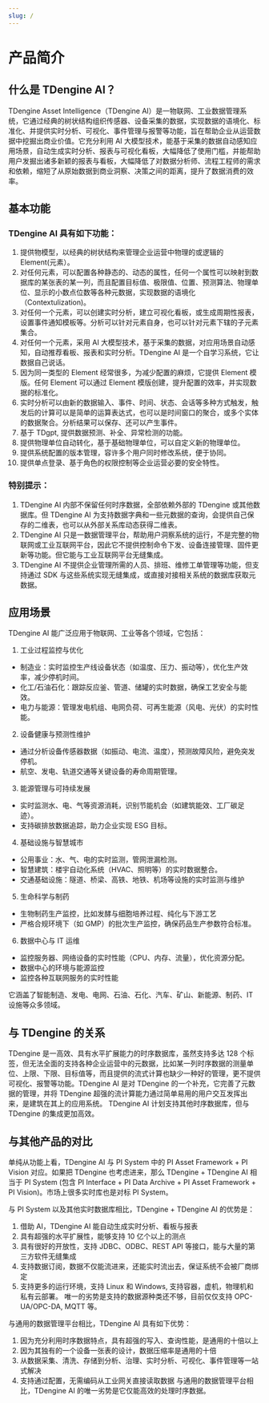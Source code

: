```yaml
---
slug: /
---
```


# 产品简介

## 什么是 TDengine AI？

TDengine Asset Intelligence（TDengine AI）是一物联网、工业数据管理系统，它通过经典的树状结构组织传感器、设备采集的数据，实现数据的语境化、标准化、并提供实时分析、可视化、事件管理与报警等功能，旨在帮助企业从运营数据中挖掘出商业价值。它充分利用 AI 大模型技术，能基于采集的数据自动感知应用场景，自动生成实时分析、报表与可视化看板，大幅降低了使用门槛，并能帮助用户发掘出诸多新颖的报表与看板，大幅降低了对数据分析师、流程工程师的需求和依赖，缩短了从原始数据到商业洞察、决策之间的距离，提升了数据消费的效率。

## 基本功能

### TDengine AI 具有如下功能：
1. 提供物模型，以经典的树状结构来管理企业运营中物理的或逻辑的 Element(元素）。
2. 对任何元素，可以配置各种静态的、动态的属性，任何一个属性可以映射到数据库的某张表的某一列，而且配置目标值、极限值、位置、预测算法、物理单位、显示的小数点位数等各种元数据，实现数据的语境化（Contextulization)。
3. 对任何一个元素，可以创建实时分析，建立可视化看板，或生成周期性报表，设置事件通知模板等。分析可以针对元素自身，也可以针对元素下辖的子元素集合。
4. 对任何一个元素，采用 AI 大模型技术，基于采集的数据，对应用场景自动感知，自动推荐看板、报表和实时分析。TDengine AI 是一个自学习系统，它让数据自己说话。
5. 因为同一类型的 Element 经常很多，为减少配置的麻烦，它提供 Element 模版。任何 Element 可以通过 Element 模版创建，提升配置的效率，并实现数据的标准化。
6. 实时分析可以由新的数据输入、事件、时间、状态、会话等多种方式触发，触发后的计算可以是简单的运算表达式，也可以是时间窗口的聚合，或多个实体的数据聚合。分析结果可以保存、还可以产生事件。
7. 基于 TDgpt, 提供数据预测、补全、异常检测的功能。
8. 提供物理单位自动转化，基于基础物理单位，可以自定义新的物理单位。
9. 提供系统配置的版本管理，容许多个用户同时修改系统，便于协同。
10. 提供单点登录、基于角色的权限控制等企业运营必要的安全特性。

### 特别提示：
1. TDengine AI 内部不保留任何时序数据，全部依赖外部的 TDengine 或其他数据库。但 TDengine AI 为支持数据字典和一些元数据的查询，会提供自己保存的二维表，也可以从外部关系库动态获得二维表。
2. TDengine AI 只是一数据管理平台，帮助用户洞察系统的运行，不是完整的物联网或工业互联网平台，因此它不提供控制命令下发、设备连接管理、固件更新等功能。但它能与工业互联网平台无缝集成。
3. TDengine AI 不提供企业管理所需的人员、排班、维修工单管理等功能，但支持通过 SDK 与这些系统实现无缝集成，或直接对接相关系统的数据库获取元数据。

## 应用场景

TDengine AI 能广泛应用于物联网、工业等各个领域，它包括：
1. 工业过程监控与优化
  - 制造业：实时监控生产线设备状态（如温度、压力、振动等），优化生产效率，减少停机时间。
  - 化工/石油石化：跟踪反应釜、管道、储罐的实时数据，确保工艺安全与能效。
  - 电力与能源：管理发电机组、电网负荷、可再生能源（风电、光伏）的实时性能。
2. 设备健康与预测性维护
  - 通过分析设备传感器数据（如振动、电流、温度），预测故障风险，避免突发停机。
  - 航空、发电、轨道交通等关键设备的寿命周期管理。
3. 能源管理与可持续发展
  - 实时监测水、电、气等资源消耗，识别节能机会（如建筑能效、工厂碳足迹）。
  - 支持碳排放数据追踪，助力企业实现 ESG 目标。
4. 基础设施与智慧城市
  - 公用事业：水、气、电的实时监测，管网泄漏检测。
  - 智慧建筑：楼宇自动化系统（HVAC、照明等）的实时数据整合。
  - 交通基础设施：隧道、桥梁、高铁、地铁、机场等设施的实时监测与维护
5. 生命科学与制药
  - 生物制药生产监控，比如发酵与细胞培养过程、纯化与下游工艺
  - 严格合规环境下（如 GMP）的批次生产监控，确保药品生产参数符合标准。
6. 数据中心与 IT 运维
  - 监控服务器、网络设备的实时性能（CPU、内存、流量），优化资源分配。
  - 数据中心的环境与能源监控
  - 监控各种互联网服务的实时性能

它涵盖了智能制造、发电、电网、石油、石化、汽车、矿山、新能源、制药、IT 设施等众多领域。

## 与 TDengine 的关系

TDengine 是一高效、具有水平扩展能力的时序数据库，虽然支持多达 128 个标签，但无法全面的支持各种企业运营中的元数据，比如某一列时序数据的测量单位、上限、下限、目标值等，而且提供的流式计算也缺少一种好的管理，更不提供可视化、报警等功能。TDengine AI 是对 TDengine 的一个补充，它完善了元数据的管理，并将 TDengine 超强的流计算能力通过简单易用的用户交互发挥出来，是建筑在其上的应用系统。
TDengine AI 计划支持其他时序数据库，但与 TDengine 的集成更加高效。

## 与其他产品的对比

单纯从功能上看，TDengine AI 与 PI System 中的 PI Asset Framework + PI Vision 对应。如果把 TDengine 也考虑进来，那么 TDengine + TDengine AI 相当于 PI System (包含 PI Interface + PI Data Archive + PI Asset Framework + PI Vision)。市场上很多实时库也是对标 PI System。

与 PI System 以及其他实时数据库相比，TDengine  + TDengine AI 的优势是：
1. 借助 AI，TDengine AI 能自动生成实时分析、看板与报表
2. 具有超强的水平扩展性，能够支持 10 亿个以上的测点
3. 具有很好的开放性，支持 JDBC、ODBC、REST API 等接口，能与大量的第三方软件无缝集成
4. 支持数据订阅，数据不仅能流进来，还能实时流出去，保证系统不会被厂商绑定
5. 支持更多的运行环境，支持 Linux 和 Windows, 支持容器，虚机，物理机和私有云部署。
唯一的劣势是支持的数据源种类还不够，目前仅仅支持 OPC-UA/OPC-DA, MQTT 等。

与通用的数据管理平台相比，TDengine AI 具有如下优势：
1. 因为充分利用时序数据特点，具有超强的写入、查询性能，是通用的十倍以上
2. 因为其独有的一个设备一张表的设计，数据压缩率是通用的十倍
3. 从数据采集、清洗、存储到分析、治理、实时分析、可视化、事件管理等一站式解决
4. 支持通过配置，无需编码从工业网关直接读取数据
与通用的数据管理平台相比，TDengine AI 的唯一劣势是它仅能高效的处理时序数据。